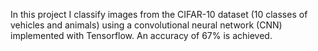 In this project I classify images from the CIFAR-10 dataset (10 classes of vehicles and animals) using a convolutional neural network (CNN) implemented with Tensorflow. An accuracy of 67% is achieved.
